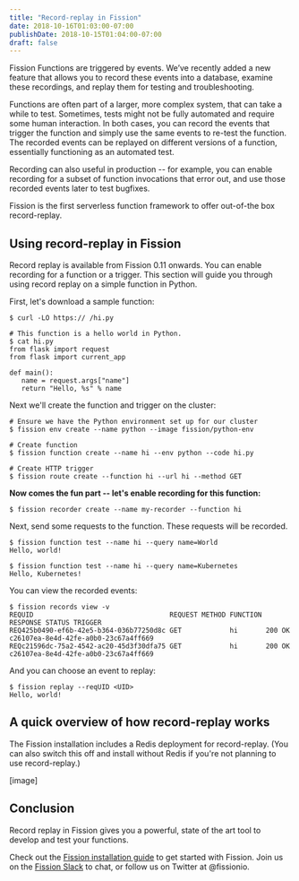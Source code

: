 ```yaml
---
title: "Record-replay in Fission"
date: 2018-10-16T01:03:00-07:00
publishDate: 2018-10-15T01:04:00-07:00
draft: false
---
```


Fission Functions are triggered by events. We’ve recently added a new
feature that allows you to record these events into a database,
examine these recordings, and replay them for testing and
troubleshooting.

Functions are often part of a larger, more complex system, that can
take a while to test.  Sometimes, tests might not be fully automated
and require some human interaction.  In both cases, you can record the
events that trigger the function and simply use the same events to
re-test the function.  The recorded events can be replayed on
different versions of a function, essentially functioning as an
automated test.

Recording can also useful in production -- for example, you can enable
recording for a subset of function invocations that error out, and use
those recorded events later to test bugfixes.

Fission is the first serverless function framework to offer out-of-the
box record-replay.

## Using record-replay in Fission

Record replay is available from Fission 0.11 onwards.  You can enable
recording for a function or a trigger.  This section will guide you
through using record replay on a simple function in Python.

First, let's download a sample function:

```
$ curl -LO https:// /hi.py

# This function is a hello world in Python.
$ cat hi.py
from flask import request
from flask import current_app

def main():
   name = request.args["name"]
   return "Hello, %s" % name
```

Next we'll create the function and trigger on the cluster:

```
# Ensure we have the Python environment set up for our cluster
$ fission env create --name python --image fission/python-env

# Create function
$ fission function create --name hi --env python --code hi.py

# Create HTTP trigger
$ fission route create --function hi --url hi --method GET

```

**Now comes the fun part -- let's enable recording for this function:**

```
$ fission recorder create --name my-recorder --function hi
```

Next, send some requests to the function.  These requests will be
recorded.

```
$ fission function test --name hi --query name=World
Hello, world!

$ fission function test --name hi --query name=Kubernetes
Hello, Kubernetes!
```

You can view the recorded events:

```
$ fission records view -v
REQUID                                  REQUEST METHOD FUNCTION RESPONSE STATUS TRIGGER
REQ425b0490-ef6b-42e5-b364-036b77250d8c GET            hi       200 OK          c26107ea-8e4d-42fe-a0b0-23c67a4ff669
REQc21596dc-75a2-4542-ac20-45d3f30dfa75 GET            hi       200 OK          c26107ea-8e4d-42fe-a0b0-23c67a4ff669

```

And you can choose an event to replay:

```
$ fission replay --reqUID <UID>
Hello, world!
```

## A quick overview of how record-replay works

The Fission installation includes a Redis deployment for
record-replay.  (You can also switch this off and install without
Redis if you're not planning to use record-replay.)

[image]

## Conclusion

Record replay in Fission gives you a powerful, state of the art tool
to develop and test your functions.

Check out the [Fission installation guide](https://docs.fission.io/installation/) to get started with
Fission.  Join us on the [Fission Slack](http://slack.fission.io) to chat, or follow us on Twitter at @fissionio.
